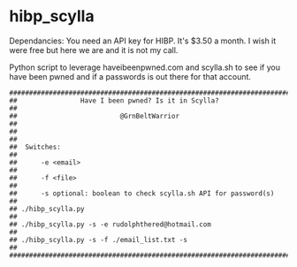 # hibp_scylla

Dependancies:
You need an API key for HIBP. It's $3.50 a month. I wish it were free but here we are and it is not my call.

Python script to leverage haveibeenpwned.com and scylla.sh to see if you have been pwned and if a passwords is out there for that account.

	########################################################################
	##                Have I been pwned? Is it in Scylla?                 ##
	##                          @GrnBeltWarrior                           ##
	##                                                                    ##
	##  Switches:                                                         ##
	##  	-e <email>                                                      ##
	##  	-f <file>                                                       ##
	##  	-s optional: boolean to check scylla.sh API for password(s)     ##
	## ./hibp_scylla.py                                                   ##
	## ./hibp_scylla.py -s -e rudolphthered@hotmail.com                   ##
	## ./hibp_scylla.py -s -f ./email_list.txt -s                         ##
	########################################################################
